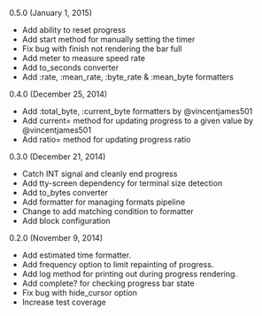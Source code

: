 0.5.0 (January 1, 2015)

* Add ability to reset progress
* Add start method for manually setting the timer
* Fix bug with finish not rendering the bar full
* Add meter to measure speed rate
* Add to_seconds converter
* Add :rate, :mean_rate, :byte_rate & :mean_byte formatters

0.4.0 (December 25, 2014)

* Add :total_byte, :current_byte formatters by @vincentjames501
* Add current= method for updating progress to a given value by @vincentjames501
* Add ratio= method for updating progress ratio

0.3.0 (December 21, 2014)

* Catch INT signal and cleanly end progress
* Add tty-screen dependency for terminal size detection
* Add to_bytes converter
* Add formatter for managing formats pipeline
* Change to add matching condition to formatter
* Add block configuration

0.2.0 (November 9, 2014)

* Add estimated time formatter.
* Add frequency option to limit repainting of progress.
* Add log method for printing out during progress rendering.
* Add complete? for checking progress bar state
* Fix bug with hide_cursor option
* Increase test coverage
